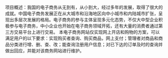 项目概述：我国的电子商务从无到有，从小到大，经过多年的发展，取得了很大的成就。中国电子商务发展正在从大城市和沿海地区向中小城市和内陆城市扩张，呈现出多层次发展的格局。电子商务的参与主体呈现多元化态势，不仅大中型企业积极参与电子商务，中小企业也开始在电子商务领域开拓，还有大量的消费者通过第三方交易平台上进行交易。 
本电子商务网站仅实现网上开店和购物的方案，可以满足用户的以下要求：实现购买者查询、购买商品，网上支付；管理者对商品和商品分类进行增、删、查、改；能查询注册用户信息；对已下达的订单及时的查询并做出回应，并能对该商务网站进行维护。
